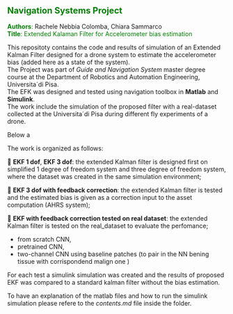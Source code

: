 ### <font color="green"> <span style="font-size:larger;"> Navigation Systems Project </font> </span>
<font color="green">**Authors**:</font>  Rachele Nebbia Colomba, Chiara Sammarco  
<font color="green">**Title**: Extended Kalaman Filter for Accelerometer bias estimation </font> 

This repositoty contains the code and results of simulation of an Extended Kalman Filter designed for a drone system to estimate the accelerometer bias (added here as a state of the system).  
The Project was part of *Guide and Navigation System* master degree course at the Department of Robotics and Automation Engineering, Universita´di Pisa.  
The EFK was designed and tested using navigation toolbox in **Matlab** and **Simulink**.  
The work include the simulation of the proposed filter with a real-dataset collected at the Universita´di Pisa during different fly experiments of a drone. 

Below a


The work is organized as follows:  

&#x1F539; **EKF 1 dof**, **EKF 3 dof**: the extended Kalman filter is designed first on simplified 1 degree of freedom system and three degree of freedom system, where the dataset was created in the same simulation environment;

&#x1F539; **EKF 3 dof with feedback correction**: the extended Kalman filter is tested and the estimated bias is given as a correction input to the asset computation (AHRS system);

&#x1F539; **EKF with feedback correction tested on real dataset**: the extended Kalman filter is tested on the real_dataset to evaluate the perfomance;

  - from scratch CNN,
  - pretrained CNN,
  - two-channel CNN using baseline patches (to pair in the NN bening tissue with corrispondend malign one )


For each test a simulink simulation was created and the results of proposed EKF was compared to a standard kalman filter without the bias estimation.

To have an explanation of the matlab files and how to run the simulink simulation please refere to the _contents.md_ file inside the folder. 

